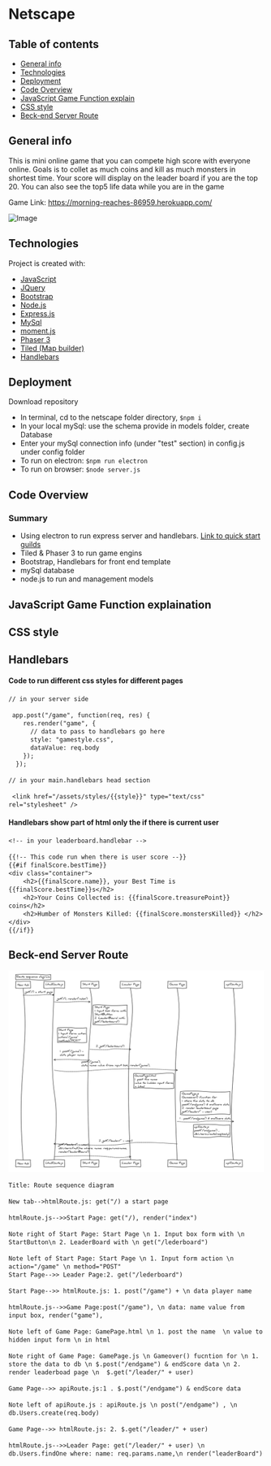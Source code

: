 # Netscape

## Table of contents

- [General info](#general-info)
- [Technologies](#Technologies)
- [Deployment](#Deployment)
- [Code Overview](#Code-Overview)
- [JavaScript Game Function explain](#JavaScript-Function-explain)
- [CSS style](#CSS-style)
- [Beck-end Server Route](#Beck-end-Server-Route)

## General info

This is mini online game that you can compete high score with everyone online. Goals is to collet as much coins and kill as much monsters in shortest time. Your score will display on the leader board if you are the top 20. You can also see the top5 life data while you are in the game

Game Link: https://morning-reaches-86959.herokuapp.com/

![Image](public/assets/images/frontgif.gif)

## Technologies

Project is created with:

- [JavaScript](https://www.javascript.com/)
- [JQuery](https://jquery.com/)
- [Bootstrap](https://getbootstrap.com/)
- [Node.js](https://nodejs.org/)
- [Express.js](https://expressjs.com/)
- [MySql](https://www.mysql.com/)
- [moment.js](https://momentjs.com/)
- [Phaser 3](https://phaser.io/phaser3)
- [Tiled (Map builder)](https://www.mapeditor.org/)
- [Handlebars](https://handlebarsjs.com/)

## Deployment

Download repository

- In terminal, cd to the netscape folder directory, `$npm i`
- In your local mySql: use the schema provide in models folder, create Database
- Enter your mySql connection info (under "test" section) in config.js under config folder
- To run on electron: `$npm run electron`
- To run on browser: `$node server.js`

## Code Overview

### Summary

- Using electron to run express server and handlebars. [Link to quick start guilds](https://github.com/joshjcarrier/electron-express-quick-start)
- Tiled & Phaser 3 to run game engins
- Bootstrap, Handlebars for front end template
- mySql database
- node.js to run and management models

## JavaScript Game Function explaination

## CSS style

## Handlebars

#### Code to run different css styles for different pages

```
// in your server side

 app.post("/game", function(req, res) {
    res.render("game", {
      // data to pass to handlebars go here
      style: "gamestyle.css",
      dataValue: req.body
    });
  });

// in your main.handlebars head section

 <link href="/assets/styles/{{style}}" type="text/css" rel="stylesheet" />
```

#### Handlebars show part of html only the if there is current user

```
<!-- in your leaderboard.handlebar -->

{{!-- This code run when there is user score --}}
{{#if finalScore.bestTime}}
<div class="container">
    <h2>{{finalScore.name}}, your Best Time is {{finalScore.bestTime}}s</h2>
    <h2>Your Coins Collected is: {{finalScore.treasurePoint}} coins</h2>
    <h2>Humber of Monsters Killed: {{finalScore.monstersKilled}} </h2>
</div>
{{/if}}

```

## Beck-end Server Route

![Image](public/assets/images/sequence_diagram.PNG)

```sequence {theme="hand"}
Title: Route sequence diagram

New tab-->htmlRoute.js: get("/) a start page

htmlRoute.js-->>Start Page: get("/), render("index")

Note right of Start Page: Start Page \n 1. Input box form with \n StartButton\n 2. LeaderBoard with \n get("/lederboard")

Note left of Start Page: Start Page \n 1. Input form action \n action="/game" \n method="POST"
Start Page-->> Leader Page:2. get("/lederboard")

Start Page-->> htmlRoute.js: 1. post("/game") + \n data player name

htmlRoute.js-->>Game Page:post("/game"), \n data: name value from input box, render("game"),

Note left of Game Page: GamePage.html \n 1. post the name  \n value to hidden input form \n in html

Note right of Game Page: GamePage.js \n Gameover() fucntion for \n 1. store the data to db \n $.post("/endgame") & endScore data \n 2. render leaderboad page \n  $.get("/leader/" + user)

Game Page-->> apiRoute.js:1 . $.post("/endgame") & endScore data

Note left of apiRoute.js : apiRoute.js \n post("/endgame") , \n db.Users.create(req.body)

Game Page-->> htmlRoute.js: 2. $.get("/leader/" + user)

htmlRoute.js-->>Leader Page: get("/leader/" + user) \n db.Users.findOne where: name: req.params.name,\n render("leaderBoard")

```
